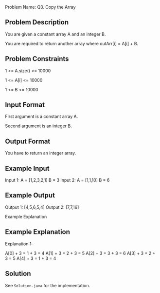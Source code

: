 Problem Name: Q3. Copy the Array

## Problem Description

You are given a constant array A and an integer B.

You are required to return another array where outArr[i] = A[i] + B.

## Problem Constraints

1 <= A.size() <= 10000

1 <= A[i] <= 10000

1 <= B <= 10000

## Input Format

First argument is a constant array A.

Second argument is an integer B.

## Output Format

You have to return an integer array.

## Example Input

Input 1:
A = [1,2,3,2,1]
B = 3
Input 2:
A = [1,1,10]
B = 6

## Example Output

Output 1:
[4,5,6,5,4]
Output 2:
[7,7,16]

Example Explanation

## Example Explanation

Explanation 1:

A[0] + 3 = 1 + 3 = 4
A[1] + 3 = 2 + 3 = 5
A[2] + 3 = 3 + 3 = 6
A[3] + 3 = 2 + 3 = 5
A[4] + 3 = 1 + 3 = 4

## Solution

See `Solution.java` for the implementation.